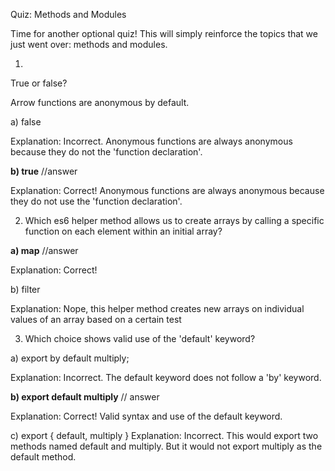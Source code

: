Quiz: Methods and Modules

Time for another optional quiz! This will simply reinforce the topics that we just went over: methods and modules.

1)

True or false?

Arrow functions are anonymous by default.

a) false

Explanation: Incorrect. Anonymous functions are always anonymous because they do not the 'function declaration'.

**b) true** //answer

Explanation: Correct! Anonymous functions are always anonymous because they do not use the 'function declaration'.


2) Which es6 helper method allows us to create arrays by calling a specific function on each element within an initial array?

**a) map** //answer

Explanation: Correct!

b) filter

Explanation: Nope, this helper method creates new arrays on individual values of an array based on a certain test

3) Which choice shows valid use of the 'default' keyword?

a) export by default multiply;

Explanation: Incorrect. The default keyword does not follow a 'by' keyword.

**b) export default multiply** // answer

Explanation: Correct! Valid syntax and use of the default keyword.

c) export { default, multiply }
Explanation: Incorrect. This would export two methods named default and multiply. But it would not export multiply as the default method.
